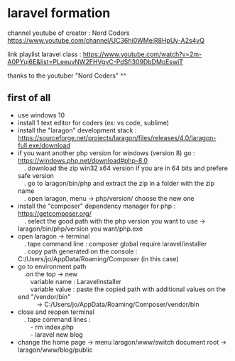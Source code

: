 # laravel formation

channel youtube of creator : Nord Coders https://www.youtube.com/channel/UC36hi0WMeiR8HpUy-A2s4vQ

link playlist laravel class : https://www.youtube.com/watch?v=2m-A0PYuj6E&list=PLeeuvNW2FHVgvC-PdSfi309DbDMoEswiT

thanks to the youtuber "Nord Coders" ^^


first of all
--------------

- use windows 10
- install 1 text editor for coders (ex: vs code, sublime)
- install the "laragon" development stack : https://sourceforge.net/projects/laragon/files/releases/4.0/laragon-full.exe/download
- if you want another php version for windows (version 8) go : https://windows.php.net/download#php-8.0
	<br/>&emsp;. download the zip win32 x64 version if you are in 64 bits and prefere safe version
	<br/>&emsp;. go to laragon/bin/php and extract the zip in a folder with the zip name
	<br/>&emsp;. open laragon, menu -> php/version/ choose the new one
- install the "composer" dependency manager for php  : https://getcomposer.org/
	<br/>&emsp;. select the good path with the php version you want to use -> laragon/bin/php/version you want/php.exe
- open laragon -> terminal
	<br/>&emsp;. tape command line : composer global require laravel/installer
	<br/>&emsp;. copy path generated on the console : C:/Users/jo/AppData/Roaming/Composer (in this case)
- go to environment path
	<br/>&emsp;.on the top -> new
		<br/>&emsp;&emsp;variable name : LaravelInstaller
		<br/>&emsp;&emsp;variable value : paste the copied path with additional values on the end "/vendor/bin"
			<br/>&emsp;&emsp;&emsp;-> C:/Users/jo/AppData/Roaming/Composer/vendor/bin
- close and reopen terminal
	<br/>&emsp;. tape command lines :
		<br/>&emsp;&emsp;- rm index.php
		<br/>&emsp;&emsp;- laravel new blog
- change the home page -> menu laragon/www/switch document root -> laragon/www/blog/public
